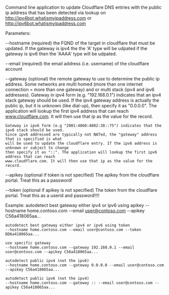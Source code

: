 ﻿Command line application to update Cloudflare DNS entries with the public ip address that has been
detected via lookup on http://ipv4bot.whatismyipaddress.com or http://ipv6bot.whatismyipaddress.com

Parameters:

--hostname
	(required)
	the FQND of the target in cloudflare that must be updated. If the gateway is ipv4 the the 'A'
	type will be udpated if the gateway is ipv6 then the 'AAAA' type will be udpated.

--email
	(required)
	the email address (i.e. username) of the cloudflare account

--gateway 
	(optional)
	the remote gateway to use to determine the public ip address. 
	Some networks are multi homed (more than one internet connection = more than one gateway)
	and or multi stack (ipv4 and ipv6 addresses). 
	Gateway in ipv4 form (e.g. "192.168.0.1") indicates that an ipv4 stack gateway should be used.
	If the ipv4 gateway address is actually the public ip, but it is unknown (like dial-up),
	then specify it as "0.0.0.0". The application will lookup the first ipv4 address that can reach
	www.cloudflare.com. It will then use that ip as the value for the record.

	Gateway in ipv6 form (e.g "2001:4860:4802:38::75") indicates that the ipv6 stack should be used.
	Since ipv6 addressed are typically not NATed, the "gateway" address that is specified is what 
	will be used to update the cloudflare entry. If the ipv6 address is unknown or subject to change
	then specify it as "::". The application will lookup the first ipv6 address that can reach
	www.cloudflare.com. It will then use that ip as the value for the record.

--apikey
	(optional if token is not specified)
	The apikey from the cloudflare portal. Treat this as a password!

--token
	(optional if apikey is not specified)
	The token from the cloudflare portal. Treat this as a userid and password!!!!

Example:
	autodetect best gateway either ipv4 or ipv6 using apikey
	--hostname home.contoso.com --email user@contoso.com --apikey C56a418065aa...

	autodetect best gateway either ipv4 or ipv6 using token
	--hostname home.contoso.com --email user@contoso.com --token DD6a418065aa...

	use specific gateway
	--hostname home.contoso.com --gateway 192.168.0.1 --email user@contoso.com --apikey C56a418065aa...

	autodetect public ipv4 (not the ipv6)
	--hostname home.contoso.com --gateway 0.0.0.0 --email user@contoso.com --apikey C56a418065aa...

	autodetect public ipv6 (not the ipv4)
	--hostname home.contoso.com --gateway :: --email user@contoso.com --apikey C56a418065aa...
